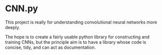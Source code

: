 # CNN.py

This project is really for understanding convolutional neural networks more deeply.

The hope is to create a fairly usable python library for constructing and training CNNs, but the principle aim is to have a library whose code is concise, tidy, and can act as documentation.
